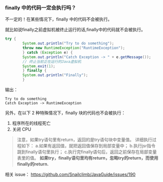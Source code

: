 
### **finally 中的代码一定会执行吗？**

不一定的！在某些情况下，finally 中的代码不会被执行。

就比如说finally之前虚拟机被终止运行的话,finally中的代码就不会被执行。
```java
try {
        System.out.println("Try to do something");
        throw new RuntimeException("RuntimeException");
        } catch (Exception e) {
        System.out.println("Catch Exception -> " + e.getMessage());
        // 终止当前正在运行的Java虚拟机
        System.exit(1);
        } finally {
        System.out.println("Finally");
        }
```
输出：
```
Try to do something
Catch Exception -> RuntimeException
```
另外，在以下 2 种特殊情况下，finally 块的代码也不会被执行：
1. 程序所在的线程死亡
2. 关闭 CPU

> 注意，如果try语句里有return，返回的是try语句块中变量值。
详细执行过程如下：
a.如果有返回值，就把返回值保存到局部变量中；
b.执行jsr指令跳到finally语句里执行；
c.执行完finally语句后，返回之前保存在局部变量表里的值。
**如果try，finally语句里均有return，忽略try的return，而使用finally的return.**

相关 issue：
https://github.com/Snailclimb/JavaGuide/issues/190